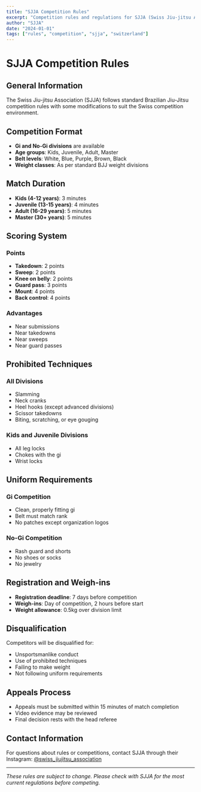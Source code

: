 ```yaml
---
title: "SJJA Competition Rules"
excerpt: "Competition rules and regulations for SJJA (Swiss Jiu-jitsu Association) events"
author: "SJJA"
date: "2024-01-01"
tags: ["rules", "competition", "sjja", "switzerland"]
---
```


# SJJA Competition Rules

## General Information

The Swiss Jiu-jitsu Association (SJJA) follows standard Brazilian Jiu-Jitsu competition rules with some modifications to suit the Swiss competition environment.

## Competition Format

- **Gi and No-Gi divisions** are available
- **Age groups**: Kids, Juvenile, Adult, Master
- **Belt levels**: White, Blue, Purple, Brown, Black
- **Weight classes**: As per standard BJJ weight divisions

## Match Duration

- **Kids (4-12 years)**: 3 minutes
- **Juvenile (13-15 years)**: 4 minutes
- **Adult (16-29 years)**: 5 minutes
- **Master (30+ years)**: 5 minutes

## Scoring System

### Points

- **Takedown**: 2 points
- **Sweep**: 2 points
- **Knee on belly**: 2 points
- **Guard pass**: 3 points
- **Mount**: 4 points
- **Back control**: 4 points

### Advantages

- Near submissions
- Near takedowns
- Near sweeps
- Near guard passes

## Prohibited Techniques

### All Divisions

- Slamming
- Neck cranks
- Heel hooks (except advanced divisions)
- Scissor takedowns
- Biting, scratching, or eye gouging

### Kids and Juvenile Divisions

- All leg locks
- Chokes with the gi
- Wrist locks

## Uniform Requirements

### Gi Competition

- Clean, properly fitting gi
- Belt must match rank
- No patches except organization logos

### No-Gi Competition

- Rash guard and shorts
- No shoes or socks
- No jewelry

## Registration and Weigh-ins

- **Registration deadline**: 7 days before competition
- **Weigh-ins**: Day of competition, 2 hours before start
- **Weight allowance**: 0.5kg over division limit

## Disqualification

Competitors will be disqualified for:

- Unsportsmanlike conduct
- Use of prohibited techniques
- Failing to make weight
- Not following uniform requirements

## Appeals Process

- Appeals must be submitted within 15 minutes of match completion
- Video evidence may be reviewed
- Final decision rests with the head referee

## Contact Information

For questions about rules or competitions, contact SJJA through their Instagram: [@swiss_jiujitsu_association](https://www.instagram.com/swiss_jiujitsu_association/)

---

_These rules are subject to change. Please check with SJJA for the most current regulations before competing._
